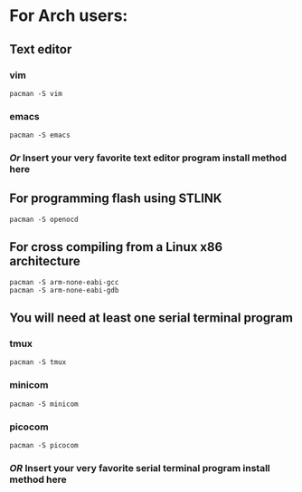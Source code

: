 

# For Arch users:

## Text editor

### vim
```
pacman -S vim
```

### emacs
```
pacman -S emacs
```

### *Or* Insert your very favorite text editor program install method here


## For programming flash using STLINK

```
pacman -S openocd
```

## For cross compiling from a Linux x86 architecture

```
pacman -S arm-none-eabi-gcc
pacman -S arm-none-eabi-gdb
```

## You will need at least one serial terminal program

### tmux

```
pacman -S tmux 
```

### minicom

```
pacman -S minicom
```

### picocom

```
pacman -S picocom
```

### *OR* Insert your very favorite serial terminal program install method here




